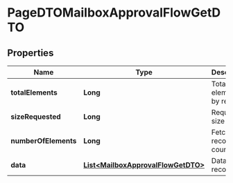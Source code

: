 # PageDTOMailboxApprovalFlowGetDTO

## Properties
Name | Type | Description | Notes
------------ | ------------- | ------------- | -------------
**totalElements** | **Long** | Total elements by request |  [optional]
**sizeRequested** | **Long** | Requested size |  [optional]
**numberOfElements** | **Long** | Fetched records count |  [optional]
**data** | [**List&lt;MailboxApprovalFlowGetDTO&gt;**](MailboxApprovalFlowGetDTO.md) | Data records |  [optional]
